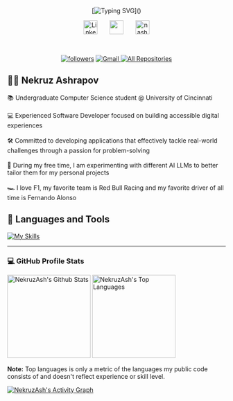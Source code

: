 
<div align="center">

[![Typing SVG](https://readme-typing-svg.demolab.com?font=Fira+Code&pause=1000&color=f75c7e&random=false&width=435&size=22&lines=Junior%20Computer%20Science%20Student.;5%2B%20years%20of%20coding%20experience.;Full-Stack%20Web%20Developer.)]()

</div>


<p align="center">
  <a href="https://www.linkedin.com/in/nekruzash/"><img width="32px" alt="LinkedIn" title="LinkedIn" src="https://i.imgur.com/yRpa1dQ.png"/></a>
  &#8287;&#8287;&#8287;&#8287;&#8287;
  <a href="https://discord.com/users/1166749150814158949" alt="Discord" title="NekruzAsh Discord"><img width="32px" src="https://i.imgur.com/OViZO8J.png"/></a>
  &#8287;&#8287;&#8287;&#8287;&#8287;
  <a href="https://nashrapov.com/"><img width="32px" alt="nashrapov.com" title="portfolio website" src="https://i.imgur.com/mVm29vK.png"></a>

</p>

<br/>

<p align="center">
 <a href="https://github.com/NekruzAsh?tab=followers">
    <img alt="followers" title="Follow me on Github" src="https://custom-icon-badges.demolab.com/github/followers/NekruzAsh?color=236ad3&labelColor=1155ba&style=for-the-badge&logo=person-add&label=Follow Me&logoColor=white"/></a>
 
<a href="mailto:nekruzashrapov16@gmail.com">
  <img src="https://img.shields.io/badge/Gmail-D14836?style=for-the-badge&logo=gmail&logoColor=white" alt="Gmail">
</a>
<a href="https://github.com/NekruzAsh?tab=repositories&sort=stargazers"><img alt="All Repositories" title="All Repositories" src="https://custom-icon-badges.demolab.com/badge/-All%20Of%20My%20Repos-640465?style=for-the-badge&logoColor=white&logo=repo"/></a>

</p>

## 🏄‍♂️ Nekruz Ashrapov
 📚 Undergraduate Computer Science student @ University of Cincinnati
 <br />
 <br />
 💻 Experienced Software Developer focused on building accessible digital experiences
 <br />
 <br />
 🛠️ Committed to developing applications that effectively tackle real-world challenges through a passion for problem-solving
 <br />
 <br />
 🤖 During my free time, I am experimenting with different AI LLMs to better tailor them for my personal projects
 <br />
 <br />
 🏎️ I love F1, my favorite team is Red Bull Racing and my favorite driver of all time is Fernando Alonso

## 🧰 Languages and Tools

[![My Skills](https://skillicons.dev/icons?i=html,css,js,tailwind,scss,react,nodejs,express,nextjs,cpp,py,mongodb,firebase,git,github,vscode,anaconda,figma,vercel,flutter&perline=10)](https://skillicons.dev)




---

<h3>💻 GitHub Profile Stats</h3>

  <!-- https://github.com/anuraghazra/github-readme-stats -->

  <a href="https://github.com/anuraghazra/github-readme-stats"><img alt="NekruzAsh's Github Stats" src="https://denvercoder1-github-readme-stats.vercel.app/api/?username=NekruzAsh&show_icons=true&include_all_commits=true&count_private=true&theme=react&hide_border=true&bg_color=1F222E&title_color=F85D7F&icon_color=F8D866" height="192px"/></a>
  <a href="https://github.com/anuraghazra/github-readme-stats"><img alt="NekruzAsh's Top Languages" src="https://denvercoder1-github-readme-stats.vercel.app/api/top-langs/?username=NekruzAsh&langs_count=8&layout=compact&theme=react&hide_border=true&bg_color=1F222E&title_color=F85D7F&icon_color=F8D866&hide=Jupyter%20Notebook,Roff" height="192px"/></a>
  <br/>

  <b>Note:</b> Top languages is only a metric of the languages my public code consists of and doesn't reflect experience or skill level.
  
<a href="https://github.com/ashutosh00710/github-readme-activity-graph"><img alt="NekruzAsh's Activity Graph" src="https://github-readme-activity-graph.vercel.app/graph/?username=NekruzAsh&bg_color=1F222E&color=F8D866&line=F85D7F&point=FFFFFF&hide_border=true" /></a>






          

          
          
          
          
  
          


